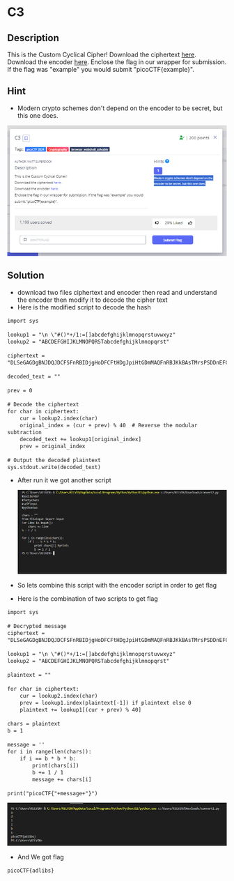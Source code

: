 # **C3**
## **Description**
This is the Custom Cyclical Cipher!
Download the ciphertext [here](https://artifacts.picoctf.net/c_titan/47/ciphertext).
Download the encoder [here](https://artifacts.picoctf.net/c_titan/47/convert.py).
Enclose the flag in our wrapper for submission. If the flag was "example" you would submit "picoCTF{example}".
## **Hint**
- Modern crypto schemes don't depend on the encoder to be secret, but this one does.
  
![c3](./images/c3.PNG)
## **Solution**
- download two files ciphertext and encoder then read and understand the encoder then modify it to decode the cipher text
- Here is the modified script to decode the hash
```
import sys

lookup1 = "\n \"#()*+/1:=[]abcdefghijklmnopqrstuvwxyz"
lookup2 = "ABCDEFGHIJKLMNOPQRSTabcdefghijklmnopqrst"

ciphertext = "DLSeGAGDgBNJDQJDCFSFnRBIDjgHoDFCFtHDgJpiHtGDmMAQFnRBJKkBAsTMrsPSDDnEFCFtIbEDtDCIbFCFtHTJDKerFldbFObFCFtLBFkBAAAPFnRBJGEkerFlcPgKkImHnIlATJDKbTbFOkdNnsgbnJRMFnRBNAFkBAAAbrcbTKAkOgFpOgFpOpkBAAAAAAAiClFGIPFnRBaKliCgClFGtIBAAAAAAAOgGEkImHnIl"

decoded_text = ""

prev = 0

# Decode the ciphertext
for char in ciphertext:
    cur = lookup2.index(char)
    original_index = (cur + prev) % 40  # Reverse the modular subtraction
    decoded_text += lookup1[original_index]
    prev = original_index

# Output the decoded plaintext
sys.stdout.write(decoded_text)
```
- After run it we got another script

  ![c3](./images/c31.PNG)
- So lets combine this script with the encoder script in order to get flag
- Here is the combination of two scripts to get flag

```
import sys

# Decrypted message
ciphertext = "DLSeGAGDgBNJDQJDCFSFnRBIDjgHoDFCFtHDgJpiHtGDmMAQFnRBJKkBAsTMrsPSDDnEFCFtIbEDtDCIbFCFtHTJDKerFldbFObFCFtLBFkBAAAPFnRBJGEkerFlcPgKkImHnIlATJDKbTbFOkdNnsgbnJRMFnRBNAFkBAAAbrcbTKAkOgFpOgFpOpkBAAAAAAAiClFGIPFnRBaKliCgClFGtIBAAAAAAAOgGEkImHnIl"

lookup1 = "\n \"#()*+/1:=[]abcdefghijklmnopqrstuvwxyz"
lookup2 = "ABCDEFGHIJKLMNOPQRSTabcdefghijklmnopqrst"

plaintext = ""

for char in ciphertext:
    cur = lookup2.index(char)
    prev = lookup1.index(plaintext[-1]) if plaintext else 0
    plaintext += lookup1[(cur + prev) % 40]

chars = plaintext
b = 1

message = ''
for i in range(len(chars)):
    if i == b * b * b:
        print(chars[i])
        b += 1 / 1
        message += chars[i]

print("picoCTF{"+message+"}")
```

  ![c3](./images/c32.PNG)
- And We got flag
```
picoCTF{adlibs}
```
